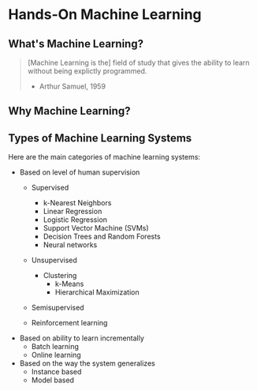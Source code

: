 # Hands-On Machine Learning

## What's Machine Learning?

> [Machine Learning is the] field of study that gives the ability to learn without being explictly programmed.
> - Arthur Samuel, 1959

## Why Machine Learning?

## Types of Machine Learning Systems

Here are the main categories of machine learning systems:

* Based on level of human supervision
  * Supervised
    * k-Nearest Neighbors
    * Linear Regression
    * Logistic Regression
    * Support Vector Machine (SVMs)
    * Decision Trees and Random Forests
    * Neural networks
  * Unsupervised
    * Clustering
      * k-Means
      * Hierarchical Maximization
      
  * Semisupervised
  * Reinforcement learning
* Based on ability to learn incrementally
  * Batch learning
  * Online learning
* Based on the way the system generalizes
  * Instance based
  * Model based